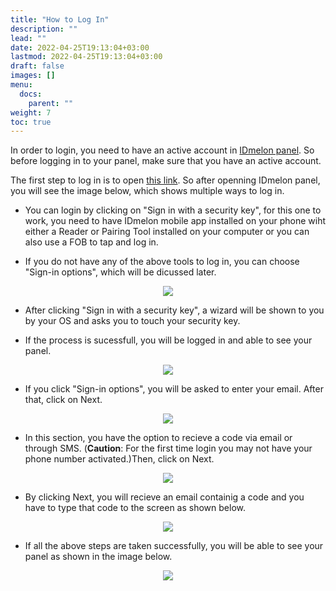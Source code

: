```yaml
---
title: "How to Log In"
description: ""
lead: ""
date: 2022-04-25T19:13:04+03:00
lastmod: 2022-04-25T19:13:04+03:00
draft: false
images: []
menu:
  docs:
    parent: ""
weight: 7
toc: true
---
```


In order to login, you need to have an active account in [IDmelon panel](#https://panel.idmelon.com/). So before logging in to your panel, make sure that you have an active account.

The first step to log in is to open [this link](#https://panel.idmelon.com/). So
after openning IDmelon panel, you will see the image below, which shows multiple ways to log in.

- You can login by clicking on "Sign in with a security key", for this one to work, you need to have IDmelon mobile app installed on your phone wiht either
a Reader or Pairing Tool installed on your computer or you can also use a FOB to tap and log in.

- If you do not have any of the above tools to log in, you can choose "Sign-in options", which will be dicussed later.

<p align="center">
    <img src="/images/vendor/UserPanel/enduserlogin_1.png">
</p>

- After clicking "Sign in with a security key", a wizard will be shown to you by your OS and asks you to touch your security key.

- If the process is sucessfull, you will be logged in and able to see your panel.

<p align="center">
    <img src="/images/vendor/UserPanel/enduserlogin_3.png">
</p>

- If you click "Sign-in options", you will be asked to enter your email. After that, click on Next.

<p align="center">
    <img src="/images/vendor/UserPanel/enduserlogin_4.png">
</p>

- In this section, you have the option to recieve a code via email or through SMS. (**Caution**: For the first time login you may not have your phone
number activated.)Then, click on Next.

<p align="center">
    <img src="/images/vendor/UserPanel/enduserlogin_5.png">
</p>

- By clicking Next, you will recieve an email containig a code and you have to type that code to the screen as shown below.

<p align="center">
    <img src="/images/vendor/UserPanel/enduserlogin_6.png">
</p>

- If all the above steps are taken successfully, you will be able to see your panel as shown in the image below.

<p align="center">
    <img src="/images/vendor/UserPanel/enduserlogin_7.png">
</p>
